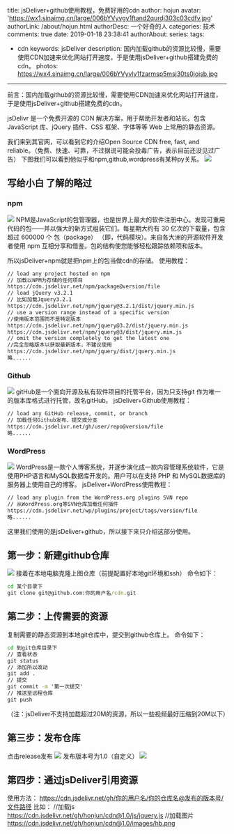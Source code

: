 title: jsDeliver+github使用教程，免费好用的cdn
author: hojun
avatar: 'https://wx1.sinaimg.cn/large/006bYVyvgy1ftand2qurdj303c03cdfv.jpg'
authorLink: /about/hojun.html
authorDesc: 一个好奇的人
categories: 技术
comments: true
date: 2019-01-18 23:38:41
authorAbout:
series:
tags: 
 - cdn
keywords: jsDeliver
description: 国内加载github的资源比较慢，需要使用CDN加速来优化网站打开速度，于是使用jsDeliver+github搭建免费的cdn。
photos: https://wx4.sinaimg.cn/large/006bYVyvly1fzarmsp5msj30ts0jojsb.jpg
---
前言：国内加载github的资源比较慢，需要使用CDN加速来优化网站打开速度，于是使用jsDeliver+github搭建免费的cdn。

jsDelivr 是一个免费开源的 CDN 解决方案，用于帮助开发者和站长。包含 JavaScript 库、jQuery 插件、CSS 框架、字体等等 Web 上常用的静态资源。

我们来到其官网，可以看到它的介绍Open Source CDN free, fast, and reliable。（免费、快速、可靠，不过据说可能会投毒广告，表示目前还没见过广告）
下图我们可以看到他似乎和npm,github,wordpress有某种py关系。
![](https://wx4.sinaimg.cn/large/006bYVyvly1fzarmsp5msj30ts0jojsb.jpg)

## 写给小白 了解的略过

### npm
![](https://wx1.sinaimg.cn/large/006bYVyvly1fzatxtptcoj315p0jagmc.jpg)
NPM是JavaScript的包管理器，也是世界上最大的软件注册中心。发现可重用代码的包——并以强大的新方式组装它们。每星期大约有 30 亿次的下载量，包含超过 600000 个 包（package） （即，代码模块）。来自各大洲的开源软件开发者使用 npm 互相分享和借鉴。包的结构使您能够轻松跟踪依赖项和版本。

所以jsDeliver+npm就是把npm上的包当做cdn的存储。
使用教程：
```cmd
// load any project hosted on npm
// 加载以NPM为存储的任何项目
https://cdn.jsdelivr.net/npm/package@version/file
// load jQuery v3.2.1
// 比如加载Jquery3.2.1
https://cdn.jsdelivr.net/npm/jquery@3.2.1/dist/jquery.min.js
// use a version range instead of a specific version
//使用版本范围而不是特定版本
https://cdn.jsdelivr.net/npm/jquery@3.2/dist/jquery.min.js
https://cdn.jsdelivr.net/npm/jquery@3/dist/jquery.min.js
// omit the version completely to get the latest one
//完全忽略版本以获取最新版本，不建议使用
https://cdn.jsdelivr.net/npm/jquery/dist/jquery.min.js
略......
```

### Github
![](https://wx1.sinaimg.cn/large/006bYVyvly1fzatzue2tkj31340jewey.jpg)
gitHub是一个面向开源及私有软件项目的托管平台，因为只支持git 作为唯一的版本库格式进行托管，故名gitHub。
jsDeliver+Github使用教程：
```cmd
// load any GitHub release, commit, or branch
// 加载任何Github发布、提交或分支
https://cdn.jsdelivr.net/gh/user/repo@version/file
略......
```

### WordPress
![](https://wx2.sinaimg.cn/large/006bYVyvly1fzau28wpj5j30x70jp3yq.jpg)
WordPress是一款个人博客系统，并逐步演化成一款内容管理系统软件，它是使用PHP语言和MySQL数据库开发的。用户可以在支持 PHP 和 MySQL数据库的服务器上使用自己的博客。
jsDeliver+WordPress使用教程：
```cmd
// load any plugin from the WordPress.org plugins SVN repo
// 从WordPress.org等SVN仓库加载任何插件
https://cdn.jsdelivr.net/wp/plugins/project/tags/version/file
略......
```

这里我们使用的是jsDeliver+github，所以接下来只介绍这部分使用。

## 第一步：新建github仓库
![](https://wx2.sinaimg.cn/large/006bYVyvly1fzb5clpymhj30me0gktdv.jpg)
接着在本地电脑克隆上图仓库（前提配置好本地git环境和ssh） 
命令如下：
```cmd
cd 某个目录下
git clone git@github.com:你的用户名/cdn.git
```
## 第二步：上传需要的资源
复制需要的静态资源到本地git仓库中，提交到github仓库上。
命令如下：
```cmd
cd 到git仓库目录下
// 查看状态
git status
// 添加所以改动
git add .
// 提交
git commit -m '第一次提交'
// 推送至远程仓库
git push

```
（注：jsDeliver不支持加载超过20M的资源，所以一些视频最好压缩到20M以下）
## 第三步：发布仓库
点击release发布
![](https://wx4.sinaimg.cn/large/006bYVyvly1fzb5pavaboj30rz0f2n36.jpg)
发布版本号为1.0（自定义）
![](https://wx2.sinaimg.cn/large/006bYVyvly1fzb5o06yd3j30l00iatdb.jpg)
## 第四步：通过jsDeliver引用资源

使用方法：
https://cdn.jsdelivr.net/gh/你的用户名/你的仓库名@发布的版本号/文件路径
比如： 
//加载js
https://cdn.jsdelivr.net/gh/honjun/cdn@1.0/js/jquery.js
//加载图片
https://cdn.jsdelivr.net/gh/honjun/cdn@1.0/images/hb.png